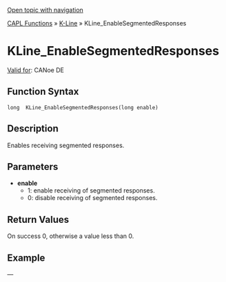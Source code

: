 [Open topic with navigation](../../../../../CANoeDEFamily.htm#Topics/CAPLFunctions/KLine/Functions/CAPLfunctionKLineEnableSegmentedResponses.md)

[CAPL Functions](../../CAPLfunctions.md) » [K-Line](../CAPLfunctionsKLineOverview.md) » KLine_EnableSegmentedResponses

# KLine_EnableSegmentedResponses

[Valid for](../../../Shared/FeatureAvailability.md):  CANoe DE

## Function Syntax

```
long  KLine_EnableSegmentedResponses(long enable)
```

## Description

Enables receiving segmented responses.

## Parameters

- **enable**
  - 1: enable receiving of segmented responses.
  - 0: disable receiving of segmented responses.

## Return Values

On success 0, otherwise a value less than 0.

## Example

—
